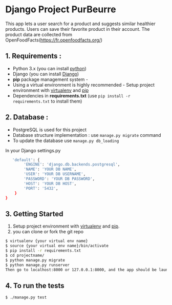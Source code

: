 # Django Project PurBeurre

This app lets a user search for a product and suggests similar healthier products. Users can save their favorite product in their account. The product data are collected from OpenFoodFacts(https://fr.openfoodfacts.org/) 

## 1. Requirements :

* Python 3.x (you can install [python](https://www.python.org/downloads/))
* Django  (you can install [Django](https://docs.djangoproject.com/en/3.2/topics/install/)) 
* **pip** package management system -
* Using a virtual environment is highly recommended - Setup project environment with [virtualenv](https://virtualenv.pypa.io) and [pip](https://pip.pypa.io)
* Dependencies in **requirements.txt** (use `pip install -r requirements.txt` to install them)

## 2. Database :
* PostgreSQL is used for this project 
* Database structure implementation : use `manage.py migrate` command
* To update the database use `manage.py db_loading`

In your Django settings.py

```bash
   'default': {
        'ENGINE': 'django.db.backends.postgresql',
        'NAME': 'YOUR DB NAME',
        'USER': 'YOUR DB USERNAME',
        'PASSWORD': 'YOUR DB PASSWORD', 
        'HOST': 'YOUR DB HOST',
        'PORT': '5432',
    }
}
```

## 3. Getting Started

1. Setup project environment with [virtualenv](https://virtualenv.pypa.io) and [pip](https://pip.pypa.io).
2. you can clone or fork the git repo

```bash
$ virtualenv {your virtual env name}
$ source {your virtual env name}/bin/activate
$ pip install -r requirements.txt
$ cd projectname/
$ python manage.py migrate
$ python manage.py runserver
Then go to localhost:8000 or 127.0.0.1:8000, and the app should be launched and usable there.

```
## 4. To run the tests


```bash
$ ./manage.py test 

```
